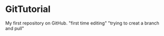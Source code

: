 # GitTutorial
My first repository on GitHub.
"first time editing"
"trying to creat a branch and pull"
